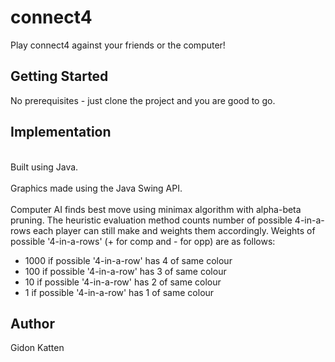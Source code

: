 # connect4
Play connect4 against your friends or the computer! 

## Getting Started
No prerequisites - just clone the project and you are good to go. 

## Implementation
\
Built using Java.
\
\
Graphics made using the Java Swing API.
\
\
Computer AI finds best move using minimax algorithm with alpha-beta pruning. The heuristic evaluation method 
counts number of possible 4-in-a-rows each player can still make and weights them accordingly. Weights of 
possible '4-in-a-rows' (+ for comp and - for opp) are as follows:
* 1000 if possible '4-in-a-row' has 4 of same colour
* 100 if possible '4-in-a-row' has 3 of same colour
* 10 if possible '4-in-a-row' has 2 of same colour
* 1 if possible '4-in-a-row' has 1 of same colour

## Author
Gidon Katten
